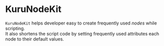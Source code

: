 # KuruNodeKit
`KuruNodeKit` helps developer easy to create frequently used *nodes* while scripting.  
It also shortens the script code by setting frequently used attributes each node to their default values.